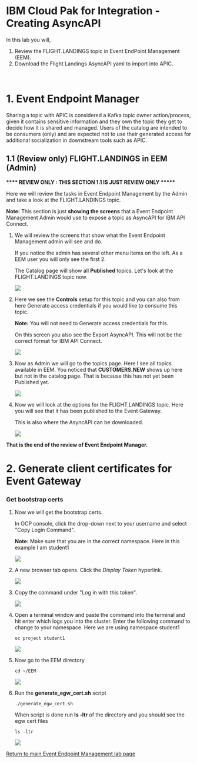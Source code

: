 
# IBM Cloud Pak for Integration - Creating AsyncAPI

In this lab you will, <br> 
1) Review the FLIGHT.LANDINGS topic in Event EndPoint Management (EEM).<br>
2) Download the Flight Landings AsyncAPI yaml to import into APIC.
<br>


# 1. Event Endpoint Manager

Sharing a topic with APIC is considered a Kafka topic owner action/process, given it contains sensitive information and they own the topic they get to decide how it is shared and managed. Users of the catalog are intended to be consumers (only) and are expected not to use their generated access for additional socialization in downstream tools such as APIC.

## 1.1 (Review only) FLIGHT.LANDINGS in EEM (Admin)
<b>
**** REVIEW ONLY : THIS SECTION 1.1 IS JUST REVIEW ONLY *****
</b>

<br>

Here we will review the tasks in Event Endpoint Management by the Admin and take a look at the FLIGHT.LANDINGS topic.

**Note:** This section is just **showing the screens** that a Event Endpoint Management Admin would use to expose a topic as AsyncAPI for IBM API Connect.

1. We will review the screens that show what the Event Endpoint Management admin will see and do. 

     If you notice the admin has several other menu items on the left.  As a EEM user you will only see the first 2.
    
    The Catalog page will show all **Published** topics.  Let's look at the FLIGHT.LANDINGS topic now.  

    ![](./images/eem2.png)

1. Here we see the **Controls** setup for this topic and you can also from here Generate access credentials if you would like to consume this topic. 

    **Note:** You will not need to Generate access credentials for this.

    On this screen you also see the Export AsyncAPI.   This will not be the correct format for IBM API Connect. 

    ![](./images/eem3.png)


1. Now as Admin we will go to the topics page.   Here I see all topics available in EEM.  You noticed that **CUSTOMERS.NEW** shows up here but not in the catalog page.  That is because this has not yet been Published yet. 

    ![](./images/eem3a.png)

1. Now we will look at the options for the FLIGHT.LANDINGS topic.   Here you will see that it has been published to the Event Gateway.  

    This is also where the AsyncAPI can be downloaded.  

    ![](./images/eem4.png)

**That is the end of the review of Event Endpoint Manager.** 


# 2. Generate client certificates for Event Gateway

<!--
SUDHAKAR COMMENT - BEGIN

First we will download the AsyncAPI for FLIGHT.LANDINGS to be imported into IBM API Connect. 
<br>
Next we will obtain Event Gateway bootstrap certificate, to be used by the Kafka Consumer clients.

### Download AsyncAPI Yaml

1. We will need to login to EEM as admin in order to download the FLIGHT.LANDINGS yaml.

    Open my-event-manager in a new tab.

    ![](./images/eem1.png)

1. Select Topics from the menu on the left. You will see the FLIGHT.LANDINGS topic
    ![](./images/eemy1.png)

1. Now select **Options**
    ![](./images/eemy2.png)

1. Now click on the Download icon for Flight landing control.
    ![](./images/eemy3.png)

1. You will have two options.  Select the the one for IBM API Connect and export.
    ![](./images/eemy4.png)

You will be importing the downloaded AsyncAPI definition file into Api Connect Manager in the next lab.

This will save it into your Download directory. 

SUDHAKAR COMMENT - END
-->

### Get bootstrap certs
1. Now we will get the bootstrap certs. 

    In OCP console, click the drop-down next to your username and select "Copy Login Command".

	**Note:** Make sure that you are in the correct namespace.  Here in this example I am student1 

	![](./images/image115.png)

1. A new browser tab opens. Click the *Display Token* hyperlink.

	![](./images/image116.png)
	
1. Copy the command under "Log in with this token".

	![](./images/image117.png)
	
1. Open a terminal window and paste the command into the terminal and hit enter which logs you into the cluster. Enter the following command to change to your namespace.
Here we are using namespace student1

	```
	oc project student1
	```

	![](./images/image118.png)
	
1. Now go to the EEM directory

    ```
    cd ~/EEM
    ```
	![](./images/apic2.png)

1. Run the **generate_egw_cert.sh** script

    ```
    ./generate_egw_cert.sh
    ```
    When script is done run **ls -ltr** of the directory and you should see the egw cert files

    ```
    ls -ltr
    ```

	![](./images/apic3.png)


[Return to main Event Endpoint Management lab page](../index.md#lab-abstracts)    